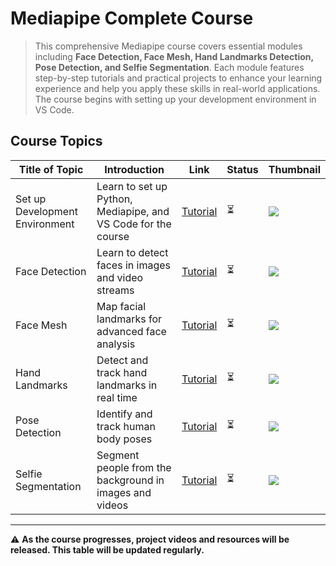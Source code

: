 # Mediapipe Complete Course

> This comprehensive Mediapipe course covers essential modules including **Face Detection, Face Mesh, Hand Landmarks Detection, Pose Detection, and Selfie Segmentation**. Each module features step-by-step tutorials and practical projects to enhance your learning experience and help you apply these skills in real-world applications. The course begins with setting up your development environment in VS Code.

## Course Topics

| Title of Topic                 | Introduction                                                  | Link          | Status  | Thumbnail |
| ------------------------------ | ------------------------------------------------------------- | ------------- | ------- | --------- |
| Set up Development Environment | Learn to set up Python, Mediapipe, and VS Code for the course | [Tutorial](#) | ⏳      | ![](#)    |
| Face Detection                 | Learn to detect faces in images and video streams             | [Tutorial](#) | ⏳      | ![](#)    |
| Face Mesh                      | Map facial landmarks for advanced face analysis               | [Tutorial](#) | ⏳      | ![](#)    |
| Hand Landmarks                 | Detect and track hand landmarks in real time                  | [Tutorial](#) | ⏳      | ![](#)    |
| Pose Detection                 | Identify and track human body poses                           | [Tutorial](#) | ⏳      | ![](#)    |
| Selfie Segmentation            | Segment people from the background in images and videos       | [Tutorial](#) | ⏳      | ![](#)    |

---

⚠️ **As the course progresses, project videos and resources will be released. This table will be updated regularly.**

